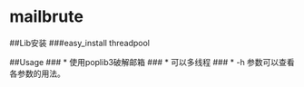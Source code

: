 # mailbrute
  ##Lib安装
    ###easy_install threadpool

  ##Usage
    ### * 使用poplib3破解邮箱
    ### * 可以多线程
    ### * -h 参数可以查看各参数的用法。
